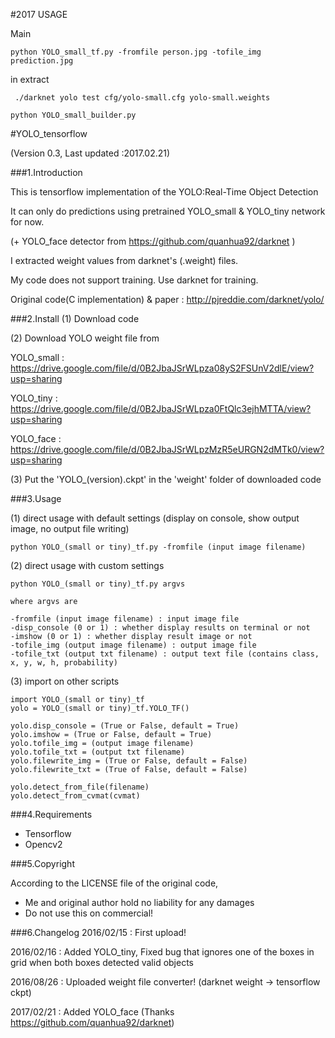 #2017 USAGE

Main	

	python YOLO_small_tf.py -fromfile person.jpg -tofile_img prediction.jpg

in extract 

	 ./darknet yolo test cfg/yolo-small.cfg yolo-small.weights
	
	python YOLO_small_builder.py





#YOLO_tensorflow

(Version 0.3, Last updated :2017.02.21)

###1.Introduction

This is tensorflow implementation of the YOLO:Real-Time Object Detection

It can only do predictions using pretrained YOLO_small & YOLO_tiny network for now.

(+ YOLO_face detector from https://github.com/quanhua92/darknet )

I extracted weight values from darknet's (.weight) files.

My code does not support training. Use darknet for training.

Original code(C implementation) & paper : http://pjreddie.com/darknet/yolo/

###2.Install
(1) Download code

(2) Download YOLO weight file from

YOLO_small : https://drive.google.com/file/d/0B2JbaJSrWLpza08yS2FSUnV2dlE/view?usp=sharing

YOLO_tiny  : https://drive.google.com/file/d/0B2JbaJSrWLpza0FtQlc3ejhMTTA/view?usp=sharing

YOLO_face : https://drive.google.com/file/d/0B2JbaJSrWLpzMzR5eURGN2dMTk0/view?usp=sharing

(3) Put the 'YOLO_(version).ckpt' in the 'weight' folder of downloaded code

###3.Usage

(1) direct usage with default settings (display on console, show output image, no output file writing)

	python YOLO_(small or tiny)_tf.py -fromfile (input image filename)

(2) direct usage with custom settings

	python YOLO_(small or tiny)_tf.py argvs

	where argvs are

	-fromfile (input image filename) : input image file
	-disp_console (0 or 1) : whether display results on terminal or not
	-imshow (0 or 1) : whether display result image or not
	-tofile_img (output image filename) : output image file
	-tofile_txt (output txt filename) : output text file (contains class, x, y, w, h, probability)

(3) import on other scripts

	import YOLO_(small or tiny)_tf
	yolo = YOLO_(small or tiny)_tf.YOLO_TF()

	yolo.disp_console = (True or False, default = True)
	yolo.imshow = (True or False, default = True)
	yolo.tofile_img = (output image filename)
	yolo.tofile_txt = (output txt filename)
	yolo.filewrite_img = (True or False, default = False)
	yolo.filewrite_txt = (True of False, default = False)

	yolo.detect_from_file(filename)
	yolo.detect_from_cvmat(cvmat)

###4.Requirements

- Tensorflow
- Opencv2

###5.Copyright

According to the LICENSE file of the original code, 
- Me and original author hold no liability for any damages
- Do not use this on commercial!

###6.Changelog
2016/02/15 : First upload!

2016/02/16 : Added YOLO_tiny, Fixed bug that ignores one of the boxes in grid when both boxes detected valid objects

2016/08/26 : Uploaded weight file converter! (darknet weight -> tensorflow ckpt)

2017/02/21 : Added YOLO_face (Thanks https://github.com/quanhua92/darknet)
